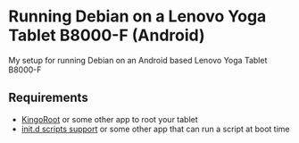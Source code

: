 # Running Debian on a Lenovo Yoga Tablet B8000-F (Android)
My setup for running Debian on an Android based Lenovo Yoga Tablet B8000-F

## Requirements
* [KingoRoot](https://root-apk.kingoapp.com) or some other app to root your tablet
* [init.d scripts support](https://play.google.com/store/apps/details?id=com.ryosoftware.initd&hl=en) or some other app that can run a script at boot time